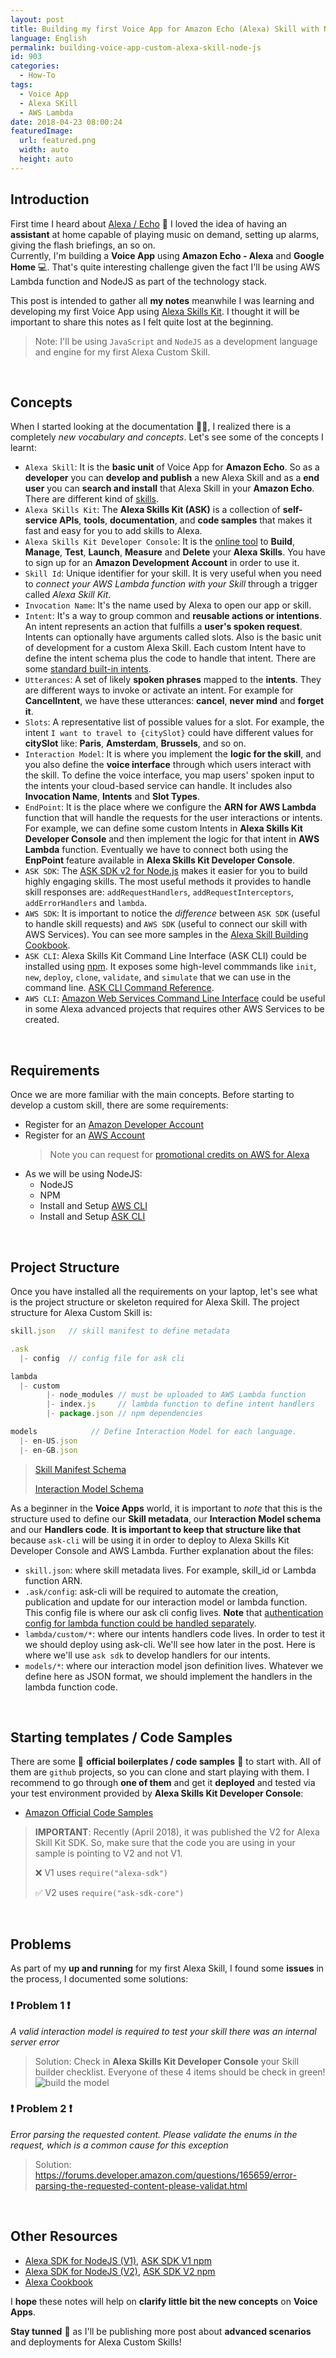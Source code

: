 ```yaml
---
layout: post
title: Building my first Voice App for Amazon Echo (Alexa) Skill with NodeJS 
language: English
permalink: building-voice-app-custom-alexa-skill-node-js
id: 903
categories:
  - How-To
tags:
  - Voice App
  - Alexa SKill
  - AWS Lambda
date: 2018-04-23 08:00:24
featuredImage: 
  url: featured.png
  width: auto
  height: auto
---
```


## Introduction

First time I heard about [Alexa / Echo](https://www.amazon.co.uk/Echo) 👀 I loved the idea of having an **assistant** at home capable of playing music on demand, setting up alarms, giving the flash briefings, an so on.    
Currently, I'm building a **Voice App** using **Amazon Echo - Alexa** and **Google Home** 💻. 
That's quite interesting challenge given the fact I'll be using AWS Lambda function and NodeJS as part of the technology stack.

This post is intended to gather all **my notes** meanwhile I was learning and developing my first Voice App using [Alexa Skills Kit](https://developer.amazon.com/alexa-skills-kit). I thought it will be important to share this notes as I felt quite lost at the beginning.

> Note: I'll be using `JavaScript` and `NodeJS` as a development language and engine for my first Alexa Custom Skill. 

<br>

## Concepts
When I started looking at the documentation 👨‍💻, I realized there is a completely *new vocabulary and concepts*. Let's see some of the concepts I learnt:
- `Alexa Skill`: It is the **basic unit** of Voice App for **Amazon Echo**. So as a **developer** you can **develop and publish** a new Alexa Skill and as a **end user** you can **search and install** that Alexa Skill in your **Amazon Echo**. There are different kind of [skills](https://developer.amazon.com/alexa-skills-kit/learn). 
- `Alexa SKills Kit`: The **Alexa Skills Kit (ASK)** is a collection of **self-service APIs**, **tools**, **documentation**, and **code samples** that makes it fast and easy for you to add skills to Alexa.
- `Alexa Skills Kit Developer Console`: It is the [online tool](https://developer.amazon.com/alexa/console/ask) to **Build**, **Manage**, **Test**, **Launch**, **Measure** and **Delete** your **Alexa Skills**. You have to sign up for an **Amazon Development Account** in order to use it.
- `Skill Id`: Unique identifier for your skill. It is very useful when you need to *connect your AWS Lambda function with your Skill* through a trigger called *Alexa Skill Kit*.
- `Invocation Name`: It's the name used by Alexa to open our app or skill.
- `Intent`: It's a way to group common and **reusable actions or intentions**. An intent represents an action that fulfills a **user's spoken request**. Intents can optionally have arguments called slots. Also is the basic unit of development for a custom Alexa Skill. Each custom Intent have to define the intent schema plus the code to handle that intent. There are some [standard built-in intents](https://developer.amazon.com/docs/custom-skills/standard-built-in-intents.html).
- `Utterances`: A set of likely **spoken phrases** mapped to the **intents**. They are different ways to invoke or activate an intent. For example for **CancelIntent**, we have these utterances: **cancel**, **never mind** and **forget it**.
-  `Slots`: A representative list of possible values for a slot. For example, the intent `I want to travel to {citySlot}` could have different values for **citySlot** like: **Paris**, **Amsterdam**, **Brussels**, and so on.
- `Interaction Model`: It is where you implement the **logic for the skill**, and you also define the **voice interface** through which users interact with the skill. To define the voice interface, you map users' spoken input to the intents your cloud-based service can handle. It includes also **Invocation Name**, **Intents** and **Slot Types**.
- `EndPoint`: It is the place where we configure the **ARN for AWS Lambda** function that will handle the requests for the user interactions or intents. For example, we can define some custom Intents in **Alexa Skills Kit Developer Console** and then implement the logic for that intent in **AWS Lambda** function. Eventually we have to connect both using the **EnpPoint** feature available in **Alexa Skills Kit Developer Console**.
- `ASK SDK`: The [ASK SDK v2 for Node.js](https://github.com/alexa/alexa-skills-kit-sdk-for-nodejs) makes it easier for you to build highly engaging skills. The most useful methods it provides to handle skill responses are: `addRequestHandlers`, `addRequestInterceptors`, `addErrorHandlers` and `lambda`. 
- `AWS SDK`: It is important to notice the *difference* between `ASK SDK` (useful to handle skill requests) and `AWS SDK` (useful to connect our skill with AWS Services). You can see more samples in the [Alexa Skill Building Cookbook](https://github.com/alexa/alexa-cookbook/tree/master/aws).
- `ASK CLI`: Alexa Skills Kit Command Line Interface (ASK CLI) could be installed using [npm](https://www.npmjs.com/package/ask-cli). It exposes some high-level commmands like `init`, `new`, `deploy`, `clone`, `validate`, and `simulate` that we can use in the command line. [ASK CLI Command Reference](https://developer.amazon.com/docs/smapi/ask-cli-command-reference.html).
- `AWS CLI`: [Amazon Web Services Command Line Interface](https://docs.aws.amazon.com/cli/latest/reference/) could be useful in some Alexa advanced projects that requires other AWS Services to be created.
  
<br>


## Requirements
Once we are more familiar with the main concepts. Before starting to develop a custom skill, there are some requirements: 
* Register for an [Amazon Developer Account](https://developer.amazon.com?&sc_category=Owned&sc_channel=RD&sc_campaign=Evangelism2018&sc_publisher=github&sc_content=Content&sc_detail=city-guide-nodejs-V2_CLI-1&sc_funnel=Convert&sc_country=WW&sc_medium=Owned_RD_Evangelism2018_github_Content_city-guide-nodejs-V2_CLI-1_Convert_WW_beginnersdevs&sc_segment=beginnersdevs)
* Register for an [AWS Account](https://aws.amazon.com/)
  > Note you can request for [promotional credits on AWS for Alexa](https://developer.amazon.com/alexa-skills-kit/alexa-aws-credits)
* As we will be using NodeJS:
  * NodeJS
  * NPM
  * Install and Setup [AWS CLI](https://docs.aws.amazon.com/cli/latest/userguide/installing.html)
  * Install and Setup [ASK CLI](https://developer.amazon.com/docs/smapi/quick-start-alexa-skills-kit-command-line-interface.html?&sc_category=Owned&sc_channel=RD&sc_campaign=Evangelism2018&sc_publisher=github&sc_content=Content&sc_detail=city-guide-nodejs-V2_CLI-1&sc_funnel=Convert&sc_country=WW&sc_medium=Owned_RD_Evangelism2018_github_Content_city-guide-nodejs-V2_CLI-1_Convert_WW_beginnersdevs&sc_segment=beginnersdevs)


<br>

## Project Structure
Once you have installed all the requirements on your laptop, let's see what is the project structure or skeleton required for Alexa Skill. The project structure for Alexa Custom Skill is:

```js
skill.json   // skill manifest to define metadata

.ask
  |- config  // config file for ask cli

lambda
  |- custom
        |- node_modules // must be uploaded to AWS Lambda function 
        |- index.js     // lambda function to define intent handlers
        |- package.json // npm dependencies

models            // Define Interaction Model for each language. 
  |- en-US.json     
  |- en-GB.json
```
> [Skill Manifest Schema](https://developer.amazon.com/docs/smapi/skill-manifest.html)
>
> [Interaction Model Schema](https://developer.amazon.com/docs/smapi/interaction-model-schema.html)


As a beginner in the **Voice Apps** world, it is important to *note* that this is the structure used to define our **Skill metadata**, our **Interaction Model schema** and our **Handlers code**. **It is important to keep that structure like that** because `ask-cli` will be using it in order to deploy to Alexa Skills Kit Developer Console and AWS Lambda. Further explanation about the files:
- `skill.json`: where skill metadata lives. For example, skill_id or Lambda function ARN. 
- `.ask/config`: ask-cli will be required to automate the creation, publication and update for our interaction model or lambda function. This config file is where our ask cli config lives. **Note** that [authentication config for lambda function could be handled separately](https://developer.amazon.com/docs/smapi/set-up-credentials-for-an-amazon-web-services-account.html). 
- `lambda/custom/*`: where our intents handlers code lives. In order to test it we should deploy using ask-cli. We'll see how later in the post. Here is where we'll use `ask sdk` to develop handlers for our intents.
- `models/*`: where our interaction model json definition lives. Whatever we define here as JSON format, we should implement the handlers in the lambda function code.

<br>


## Starting templates / Code Samples
There are some 🚀 **official boilerplates / code samples** 🚀 to start with. All of them are `github` projects, so you can clone and start playing with them. I recommend to go through **one of them** and get it **deployed** and tested via your test environment provided by **Alexa Skills Kit Developer Console**: 
- [Amazon Official Code Samples](https://github.com/alexa/alexa-skills-kit-sdk-for-nodejs#samples)


> **IMPORTANT**: Recently (April 2018), it was published the V2 for Alexa Skill Kit SDK. So, make sure that the code you are using in your sample is pointing to V2 and not V1. 
> 
> ❌ V1 uses `require("alexa-sdk")`
>
> ✅ V2 uses `require("ask-sdk-core")`

<br>

## Problems
As part of my **up and running** for my first Alexa Skill, I found some **issues** in the process, I documented some solutions:

### ❗ ️Problem 1 ❗️ 

*A valid interaction model is required to test your skill there was an internal server error*

> Solution: Check in **Alexa Skills Kit Developer Console** your Skill builder checklist. Everyone of these 4 items should be check in green!
> ![build the model](./build-the-model.png)




### ❗️ Problem 2 ❗️ 

*Error parsing the requested content. Please validate the enums in the request, which is a common cause for this exception*
> Solution: https://forums.developer.amazon.com/questions/165659/error-parsing-the-requested-content-please-validat.html

<br>

## Other Resources
- [Alexa SDK for NodeJS (V1)](https://github.com/alexa/alexa-skills-kit-sdk-for-nodejs), [ASK SDK V1 npm](https://www.npmjs.com/package/alexa-sdk)
- [Alexa SDK for NodeJS (V2)](https://github.com/alexa/alexa-skills-kit-sdk-for-nodejs/blob/2.0.x/Readme.md), [ASK SDK V2 npm](https://www.npmjs.com/package/ask-sdk)
- [Alexa Cookbook](https://github.com/alexa/alexa-cookbook/tree/master/aws)
    
    
I **hope** these notes will help on **clarify little bit the new concepts** on **Voice Apps**. 

**Stay tunned** 🤘 as I'll be publishing more post about **advanced scenarios** and deployments for Alexa Custom Skills!
